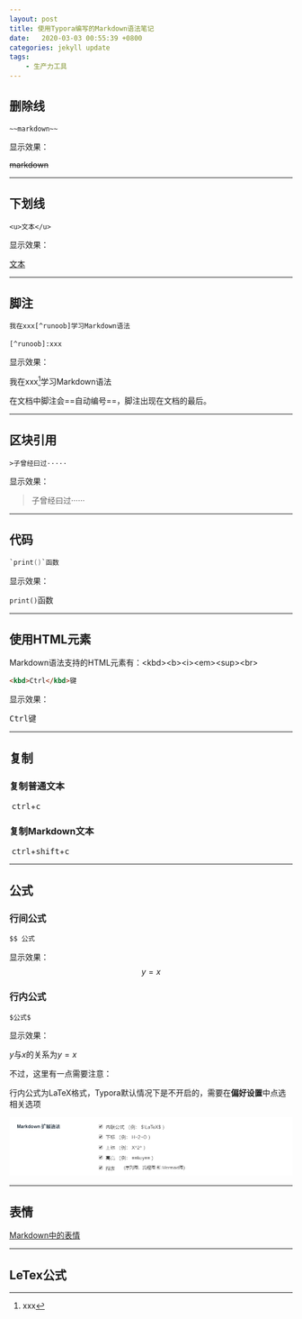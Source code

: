 ```yaml
---
layout: post
title: 使用Typora编写的Markdown语法笔记
date:   2020-03-03 00:55:39 +0800
categories: jekyll update
tags:
    - 生产力工具
---
```




## 删除线

````
~~markdown~~
````

显示效果：

~~markdown~~

---

## 下划线

```
<u>文本</u>
```

显示效果：

<u>文本</u>

---

## 脚注

```
我在xxx[^runoob]学习Markdown语法

[^runoob]:xxx
```

显示效果：

我在xxx[^runoob]学习Markdown语法

[^runoob]:xxx

在文档中脚注会==自动编号==，脚注出现在文档的最后。

---

## 区块引用

```
>子曾经曰过·····
```

显示效果：

> 子曾经曰过······

---

## 代码

```c
`print()`函数
```

显示效果：

`print()`函数

---

## 使用HTML元素

Markdown语法支持的HTML元素有：\<kbd>\<b>\<i>\<em>\<sup>\<br>

```html
<kbd>Ctrl</kbd>键
```

显示效果：

<kbd>Ctrl</kbd>键

---

## 复制

### 复制普通文本

​	<kbd>ctrl</kbd>+<kbd>c</kbd>

### 复制Markdown文本

​	<kbd>ctrl</kbd>+<kbd>shift</kbd>+<kbd>c</kbd>

---

## 公式

### 行间公式

```markdown
$$ 公式
```

显示效果：
$$
y=x
$$

### 行内公式

```
$公式$
```

显示效果：

$y$与$x$的关系为$y=x$

不过，这里有一点需要注意：

行内公式为LaTeX格式，Typora默认情况下是不开启的，需要在**偏好设置**中点选相关选项

![image-20200225125852821-1582738669915](/assets/image-20200225125852821-1582738669915.png)

---

## 表情

[Markdown中的表情](https://github.com/guodongxiaren/README/blob/master/emoji.md)

---

## LeTex公式



